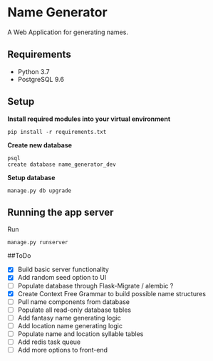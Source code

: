 # Name Generator

A Web Application for generating names.

## Requirements
* Python 3.7
* PostgreSQL 9.6

## Setup

**Install required modules into your virtual environment**
```
pip install -r requirements.txt
```

**Create new database**
```
psql
create database name_generator_dev
```

**Setup database**
```
manage.py db upgrade
```

## Running the app server

Run
```
manage.py runserver
```


##ToDo

 - [x] Build basic server functionality
 - [x] Add random seed option to UI
 - [ ] Populate database through Flask-Migrate / alembic ?
 - [x] Create Context Free Grammar to build possible name structures
 - [ ] Pull name components from database
 - [ ] Populate all read-only database tables
 - [ ] Add fantasy name generating logic
 - [ ] Add location name generating logic
 - [ ] Populate name and location syllable tables
 - [ ] Add redis task queue
 - [ ] Add more options to front-end
